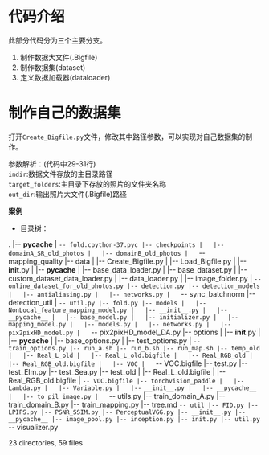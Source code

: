 # 代码介绍

此部分代码分为三个主要分支。
1. 制作数据大文件(.Bigfile)
2. 制作数据集(dataset)  
3. 定义数据加载器(dataloader)  

# 制作自己的数据集
打开`Create_Bigfile.py`文件，修改其中路径参数，可以实现对自己数据集的制作。  

参数解析：(代码中29-31行)  
`indir`:数据文件存放的主目录路径  
`target_folders`:主目录下存放的照片的文件夹名称  
`out_dir`:输出照片大文件(.Bigfile)路径  

**案例**  

- 目录树：

.
|-- __pycache__
|   `-- fold.cpython-37.pyc
|-- checkpoints
|   |-- domainA_SR_old_photos
|   |-- domainB_old_photos
|   `-- mapping_quality
|-- data
|   |-- Create_Bigfile.py
|   |-- Load_Bigfile.py
|   |-- __init__.py
|   |-- __pycache__
|   |-- base_data_loader.py
|   |-- base_dataset.py
|   |-- custom_dataset_data_loader.py
|   |-- data_loader.py
|   |-- image_folder.py
|   `-- online_dataset_for_old_photos.py
|-- detection.py
|-- detection_models
|   |-- antialiasing.py
|   |-- networks.py
|   `-- sync_batchnorm
|-- detection_util
|   `-- util.py
|-- fold.py
|-- models
|   |-- NonLocal_feature_mapping_model.py
|   |-- __init__.py
|   |-- __pycache__
|   |-- base_model.py
|   |-- initializer.py
|   |-- mapping_model.py
|   |-- models.py
|   |-- networks.py
|   |-- pix2pixHD_model.py
|   `-- pix2pixHD_model_DA.py
|-- options
|   |-- __init__.py
|   |-- __pycache__
|   |-- base_options.py
|   |-- test_options.py
|   `-- train_options.py
|-- run_a.sh
|-- run_b.sh
|-- run_map.sh
|-- temp_old
|   |-- Real_L_old
|   |-- Real_L_old.bigfile
|   |-- Real_RGB_old
|   |-- Real_RGB_old.bigfile
|   |-- VOC
|   `-- VOC.bigfile
|-- test.py
|-- test_Elm.py
|-- test_Sea.py
|-- test_old
|   |-- Real_L_old.bigfile
|   |-- Real_RGB_old.bigfile
|   `-- VOC.bigfile
|-- torchvision_paddle
|   |-- Lambda.py
|   |-- Variable.py
|   |-- __init__.py
|   |-- __pycache__
|   |-- to_pil_image.py
|   `-- utils.py
|-- train_domain_A.py
|-- train_domain_B.py
|-- train_mapping.py
|-- tree.md
`-- util
    |-- FID.py
    |-- LPIPS.py
    |-- PSNR_SSIM.py
    |-- PerceptualVGG.py
    |-- __init__.py
    |-- __pycache__
    |-- image_pool.py
    |-- inception.py
    |-- init.py
    |-- util.py
    `-- visualizer.py

23 directories, 59 files



